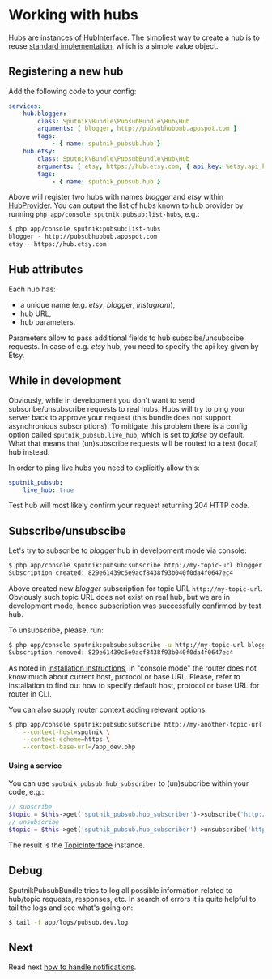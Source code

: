 # Working with hubs

Hubs are instances of [HubInterface](https://github.com/sputnik-project/SputnikPubsubBundle/blob/master/Hub/HubInterface.php).
The simpliest way to create a hub is to reuse [standard implementation](https://github.com/sputnik-project/SputnikPubsubBundle/blob/master/Hub/Hub.php),
which is a simple value object.

## Registering a new hub

Add the following code to your config:

```yaml
services:
    hub.blogger:
        class: Sputnik\Bundle\PubsubBundle\Hub\Hub
        arguments: [ blogger, http://pubsubhubbub.appspot.com ]
        tags:
            - { name: sputnik_pubsub.hub }
    hub.etsy:
        class: Sputnik\Bundle\PubsubBundle\Hub\Hub
        arguments: [ etsy, https://hub.etsy.com, { api_key: %etsy.api_key% } ]
        tags:
            - { name: sputnik_pubsub.hub }

```

Above will register two hubs with names _blogger_ and _etsy_ within [HubProvider](https://github.com/sputnik-project/SputnikPubsubBundle/blob/master/Hub/HubProviderInterface.php).
You can output the list of hubs known to hub provider by running `php app/console sputnik:pubsub:list-hubs`, e.g.:

```bash
$ php app/console sputnik:pubsub:list-hubs
blogger - http://pubsubhubbub.appspot.com
etsy - https://hub.etsy.com
```

## Hub attributes

Each hub has:
 - a unique name (e.g. _etsy_, _blogger_, _instagram_),
 - hub URL,
 - hub parameters.

Parameters allow to pass additional fields to hub subscibe/unsubscibe requests. In case of e.g. _etsy_ hub,
you need to specify the api key given by Etsy.

## While in development

Obviously, while in development you don't want to send subscribe/unsubscribe requests to real hubs. Hubs will try
to ping your server back to approve your request (this bundle does not support asynchronious subscriptions).
To mitigate this problem there is a config option called `sputnik_pubsub.live_hub`, which is
set to _false_ by default. What that means that (un)subscribe requests will be routed to a test (local) hub instead.

In order to ping live hubs you need to explicitly allow this:

```yaml
sputnik_pubsub:
    live_hub: true
```

Test hub will most likely confirm your request returning 204 HTTP code.

## Subscribe/unsubscibe

Let's try to subscribe to _blogger_ hub in develpoment mode via console:

```bash
$ php app/console sputnik:pubsub:subscribe http://my-topic-url blogger
Subscription created: 829e61439c6e9acf8438f93b040f0da4f0647ec4
```

Above created new _blogger_ subscription for topic URL `http://my-topic-url`. Obviously such topic URL does not exist
on real hub, but we are in development mode, hence subscription was successfully confirmed by test hub.

To unsubscribe, please, run:

```bash
$ php app/console sputnik:pubsub:subscribe -u http://my-topic-url blogger
Subscription removed: 829e61439c6e9acf8438f93b040f0da4f0647ec4
```

As noted in [installation instructions](https://github.com/sputnik-project/SputnikPubsubBundle/blob/master/Resources/doc/installation.md),
in "console mode" the router does not know much about current host, protocol or base URL. Please, refer to installation
to find out how to specify default host, protocol or base URL for router in CLI.

You can also supply router context adding relevant options:

```bash
$ php app/console sputnik:pubsub:subscribe http://my-another-topic-url blogger \
    --context-host=sputnik \
    --context-scheme=https \
    --context-base-url=/app_dev.php
```

#### Using a service

You can use `sputnik_pubsub.hub_subscriber` to (un)subcribe within your code, e.g.:

```php
// subscribe
$topic = $this->get('sputnik_pubsub.hub_subscriber')->subscribe('http://my-topic-url', 'blogger');
// unsubscribe
$topic = $this->get('sputnik_pubsub.hub_subscriber')->unsubscribe('http://my-topic-url', 'blogger');
```

The result is the [TopicInterface](https://github.com/sputnik-project/SputnikPubsubBundle/blob/master/Model/TopicInterface.php) instance.

## Debug

SputnikPubsubBundle tries to log all possible information related to hub/topic requests, responses, etc. In search
of errors it is quite helpful to tail the logs and see what's going on:

```bash
$ tail -f app/logs/pubsub.dev.log
```

## Next

Read next [how to handle notifications](https://github.com/sputnik-project/SputnikPubsubBundle/blob/master/Resources/doc/handling-notifications.md).
